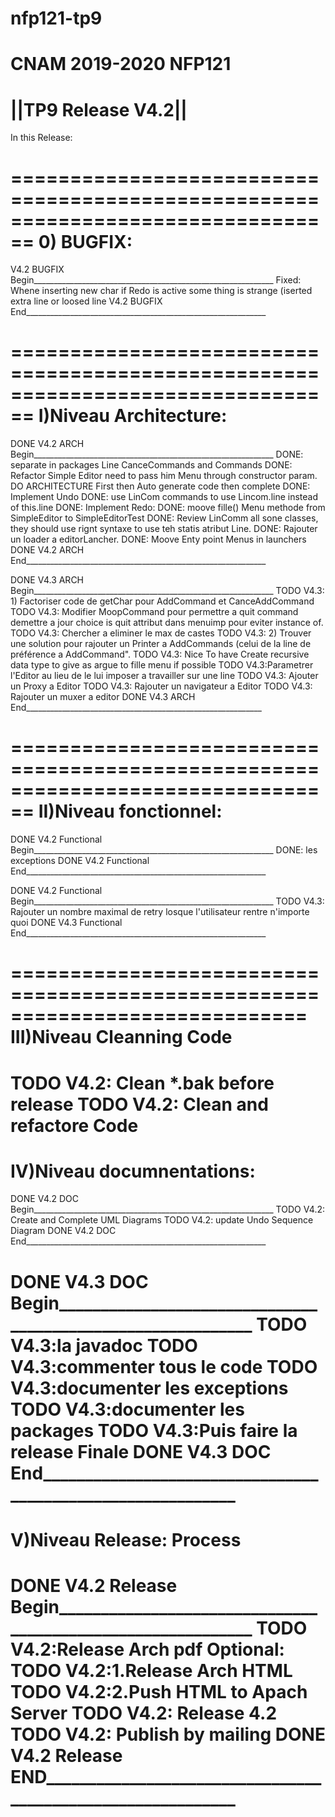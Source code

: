 # nfp121-tp9
CNAM 2019-2020 NFP121 
====================
||TP9 Release V4.2||
===================
In this Release:

================================================================================
0) BUGFIX:
================================================================================
V4.2 BUGFIX Begin____________________________________________________________
Fixed: Whene inserting new char if Redo is active some thing is strange (iserted extra line or loosed line
V4.2 BUGFIX End____________________________________________________________

================================================================================
I)Niveau Architecture:
================================================================================

DONE V4.2 ARCH Begin____________________________________________________________
DONE: separate in packages Line CanceCommands and Commands
DONE: Refactor Simple Editor need to pass him Menu through constructor param. DO ARCHITECTURE First then Auto generate code then complete
DONE: Implement Undo
DONE: use LinCom  commands to use Lincom.line instead of this.line
DONE: Implement Redo:
DONE: moove fille() Menu methode from SimpleEditor to SimpleEditorTest
DONE: Review LinComm all sone classes, they should use rignt syntaxe to use teh statis atribut Line.
DONE: Rajouter un loader a editorLancher.
DONE: Moove Enty point Menus in launchers
DONE V4.2 ARCH End____________________________________________________________

DONE V4.3 ARCH Begin____________________________________________________________
TODO V4.3: 1) Factoriser code de getChar pour AddCommand et CanceAddCommand
TODO V4.3:  Modifier MoopCommand pour permettre a quit command demettre a jour choice is quit attribut dans menuimp pour eviter instance of.
TODO V4.3: Chercher a eliminer le max de castes
TODO V4.3: 2) Trouver une solution pour rajouter un Printer a AddCommands (celui de la line de préférence a AddCommand".
TODO V4.3: Nice To have   Create recursive data type to give as argue to fille menu if possible
TODO V4.3:Parametrer l'Editor au lieu de le lui imposer a travailler sur une line
TODO V4.3: Ajouter un Proxy a Editor
TODO V4.3: Rajouter un navigateur a Editor
TODO V4.3: Rajouter un muxer a editor
DONE V4.3 ARCH End___________________________________________________________

================================================================================
II)Niveau fonctionnel:
================================================================================

DONE V4.2 Functional Begin____________________________________________________________
DONE: les exceptions
DONE V4.2 Functional End____________________________________________________________

DONE V4.2 Functional Begin____________________________________________________________
TODO V4.3: Rajouter un nombre maximal de retry losque l'utilisateur rentre n'importe quoi
DONE V4.3 Functional End____________________________________________________________

=============================================================================
III)Niveau Cleanning Code
================================================================================
TODO V4.2: Clean *.bak before release
TODO V4.2: Clean and refactore Code
================================================================================
IV)Niveau documnentations:
================================================================================
DONE V4.2 DOC Begin____________________________________________________________
TODO V4.2: Create and Complete UML Diagrams
TODO V4.2: update Undo Sequence Diagram
DONE V4.2 DOC End____________________________________________________________

DONE V4.3 DOC Begin____________________________________________________________
TODO V4.3:la javadoc
TODO V4.3:commenter tous le code
TODO V4.3:documenter les exceptions
TODO V4.3:documenter les packages
TODO V4.3:Puis faire la release Finale
DONE V4.3 DOC End____________________________________________________________
================================================================================
V)Niveau Release: Process
================================================================================
DONE V4.2 Release Begin____________________________________________________________
TODO V4.2:Release Arch pdf
        Optional:
            TODO V4.2:1.Release Arch HTML
            TODO V4.2:2.Push HTML to Apach Server
TODO V4.2: Release 4.2
TODO V4.2: Publish by mailing
DONE V4.2 Release END____________________________________________________________
================================================================================